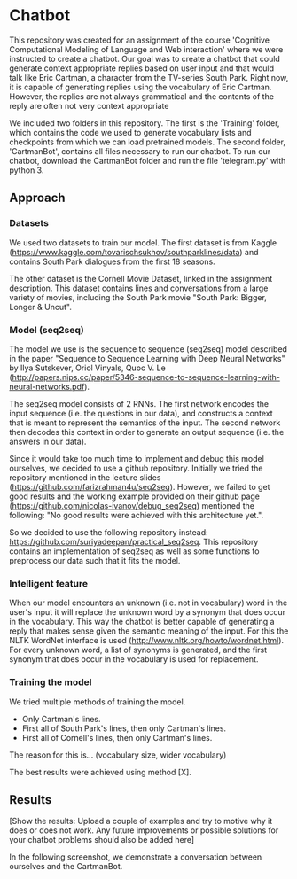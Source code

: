 # Chatbot
This repository was created for an assignment of the course 'Cognitive Computational Modeling of Language and Web interaction' where we were instructed to create a chatbot. Our goal was to create a chatbot that could generate context appropriate replies based on user input and that would talk like Eric Cartman, a character from the TV-series South Park. Right now, it is capable of generating replies using the vocabulary of Eric Cartman. However, the replies are not always grammatical and the contents of the reply are often not very context appropriate

We included two folders in this repository. The first is the 'Training' folder, which contains the code we used to generate vocabulary lists and checkpoints from which we can load pretrained models. The second folder, 'CartmanBot', contains all files necessary to run our chatbot. To run our chatbot, download the CartmanBot folder and run the file 'telegram.py' with python 3.

## Approach

### Datasets
We used two datasets to train our model. The first dataset is from Kaggle (https://www.kaggle.com/tovarischsukhov/southparklines/data) and contains South Park dialogues from the first 18 seasons. 

The other dataset is the Cornell Movie Dataset, linked in the assignment description. This dataset contains lines and conversations from a large variety of movies, including the South Park movie "South Park: Bigger, Longer & Uncut".

### Model (seq2seq)
The model we use is the sequence to sequence (seq2seq) model described in the paper "Sequence to Sequence Learning with Deep Neural Networks" by Ilya Sutskever, Oriol Vinyals, Quoc V. Le (http://papers.nips.cc/paper/5346-sequence-to-sequence-learning-with-neural-networks.pdf). 

The seq2seq model consists of 2 RNNs. The first network encodes the input sequence (i.e. the questions in our data), and constructs a context that is meant to represent the semantics of the input. The second network then decodes this context in order to generate an output sequence (i.e. the answers in our data).

Since it would take too much time to implement and debug this model ourselves, we decided to use a github repository. Initially we tried the repository mentioned in the lecture slides (https://github.com/farizrahman4u/seq2seq). However, we failed to get good results and the working example provided on their github page (https://github.com/nicolas-ivanov/debug_seq2seq) mentioned the following: "No good results were achieved with this architecture yet.".

So we decided to use the following repository instead: https://github.com/suriyadeepan/practical_seq2seq. This repository contains an implementation of seq2seq as well as some functions to preprocess our data such that it fits the model.

### Intelligent feature
When our model encounters an unknown (i.e. not in vocabulary) word in the user's input it will replace the unknown word by a synonym that does occur in the vocabulary. This way the chatbot is better capable of generating a reply that makes sense given the semantic meaning of the input. For this the NLTK WordNet interface is used (http://www.nltk.org/howto/wordnet.html). For every unknown word, a list of synonyms is generated, and the first synonym that does occur in the vocabulary is used for replacement.

### Training the model
We tried multiple methods of training the model.

* Only Cartman's lines.
* First all of South Park's lines, then only Cartman's lines.
* First all of Cornell's lines, then only Cartman's lines.

The reason for this is... (vocabulary size, wider vocabulary)

The best results were achieved using method [X].

## Results
[Show the results: Upload a couple of examples and try to motive why it does or does not work. Any future improvements or possible solutions for your chatbot problems should also be added here]

In the following screenshot, we demonstrate a conversation between ourselves and the CartmanBot.
